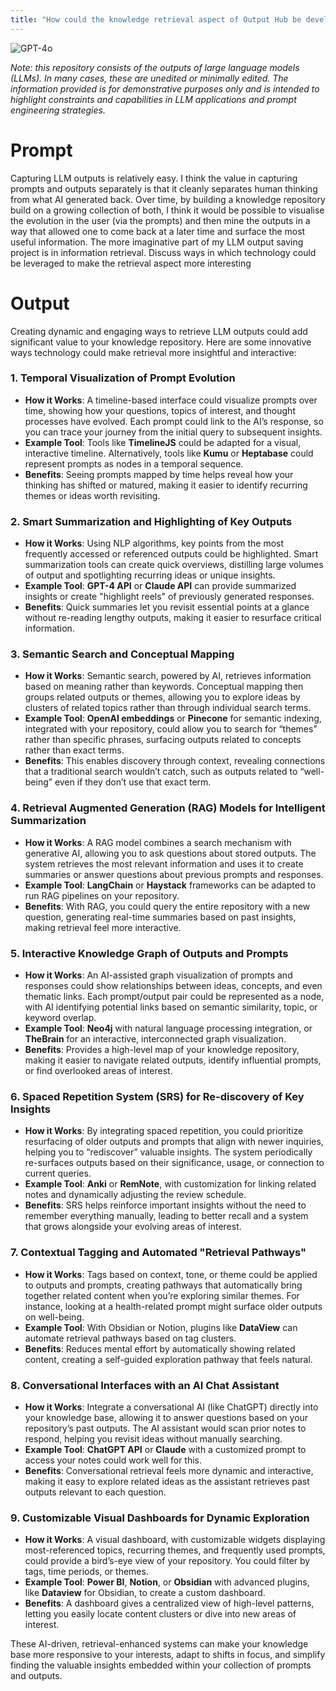 ```yaml
---
title: "How could the knowledge retrieval aspect of Output Hub be developed"
---
```

![GPT-4o](https://img.shields.io/badge/GPT--4o-3333FF?style=for-the-badge&logo=openai&logoColor=white)



*Note: this repository consists of the outputs of large language models (LLMs). In many cases, these are unedited or minimally edited. The information provided is for demonstrative purposes only and is intended to highlight constraints and capabilities in LLM applications and prompt engineering strategies.*


# Prompt

Capturing LLM outputs is relatively easy. I think the value in capturing prompts and outputs separately is that it cleanly separates human thinking from what AI generated back. Over time, by building a knowledge repository build on a growing collection of both, I think it would be possible to visualise the evolution in the user (via the prompts) and then mine the outputs in a way that allowed one to come back at a later time and surface the most useful information. The more imaginative part of my LLM output saving project is in information retrieval. Discuss ways in which technology could be leveraged to make the retrieval aspect more interesting

# Output

Creating dynamic and engaging ways to retrieve LLM outputs could add significant value to your knowledge repository. Here are some innovative ways technology could make retrieval more insightful and interactive:

### 1. **Temporal Visualization of Prompt Evolution**
   - **How it Works**: A timeline-based interface could visualize prompts over time, showing how your questions, topics of interest, and thought processes have evolved. Each prompt could link to the AI’s response, so you can trace your journey from the initial query to subsequent insights.
   - **Example Tool**: Tools like **TimelineJS** could be adapted for a visual, interactive timeline. Alternatively, tools like **Kumu** or **Heptabase** could represent prompts as nodes in a temporal sequence.
   - **Benefits**: Seeing prompts mapped by time helps reveal how your thinking has shifted or matured, making it easier to identify recurring themes or ideas worth revisiting.

### 2. **Smart Summarization and Highlighting of Key Outputs**
   - **How it Works**: Using NLP algorithms, key points from the most frequently accessed or referenced outputs could be highlighted. Smart summarization tools can create quick overviews, distilling large volumes of output and spotlighting recurring ideas or unique insights.
   - **Example Tool**: **GPT-4 API** or **Claude API** can provide summarized insights or create "highlight reels" of previously generated responses.
   - **Benefits**: Quick summaries let you revisit essential points at a glance without re-reading lengthy outputs, making it easier to resurface critical information.

### 3. **Semantic Search and Conceptual Mapping**
   - **How it Works**: Semantic search, powered by AI, retrieves information based on meaning rather than keywords. Conceptual mapping then groups related outputs or themes, allowing you to explore ideas by clusters of related topics rather than through individual search terms.
   - **Example Tool**: **OpenAI embeddings** or **Pinecone** for semantic indexing, integrated with your repository, could allow you to search for “themes” rather than specific phrases, surfacing outputs related to concepts rather than exact terms.
   - **Benefits**: This enables discovery through context, revealing connections that a traditional search wouldn’t catch, such as outputs related to “well-being” even if they don’t use that exact term.

### 4. **Retrieval Augmented Generation (RAG) Models for Intelligent Summarization**
   - **How it Works**: A RAG model combines a search mechanism with generative AI, allowing you to ask questions about stored outputs. The system retrieves the most relevant information and uses it to create summaries or answer questions about previous prompts and responses.
   - **Example Tool**: **LangChain** or **Haystack** frameworks can be adapted to run RAG pipelines on your repository.
   - **Benefits**: With RAG, you could query the entire repository with a new question, generating real-time summaries based on past insights, making retrieval feel more interactive.

### 5. **Interactive Knowledge Graph of Outputs and Prompts**
   - **How it Works**: An AI-assisted graph visualization of prompts and responses could show relationships between ideas, concepts, and even thematic links. Each prompt/output pair could be represented as a node, with AI identifying potential links based on semantic similarity, topic, or keyword overlap.
   - **Example Tool**: **Neo4j** with natural language processing integration, or **TheBrain** for an interactive, interconnected graph visualization.
   - **Benefits**: Provides a high-level map of your knowledge repository, making it easier to navigate related outputs, identify influential prompts, or find overlooked areas of interest.

### 6. **Spaced Repetition System (SRS) for Re-discovery of Key Insights**
   - **How it Works**: By integrating spaced repetition, you could prioritize resurfacing of older outputs and prompts that align with newer inquiries, helping you to “rediscover” valuable insights. The system periodically re-surfaces outputs based on their significance, usage, or connection to current queries.
   - **Example Tool**: **Anki** or **RemNote**, with customization for linking related notes and dynamically adjusting the review schedule.
   - **Benefits**: SRS helps reinforce important insights without the need to remember everything manually, leading to better recall and a system that grows alongside your evolving areas of interest.

### 7. **Contextual Tagging and Automated "Retrieval Pathways"**
   - **How it Works**: Tags based on context, tone, or theme could be applied to outputs and prompts, creating pathways that automatically bring together related content when you’re exploring similar themes. For instance, looking at a health-related prompt might surface older outputs on well-being.
   - **Example Tool**: With Obsidian or Notion, plugins like **DataView** can automate retrieval pathways based on tag clusters.
   - **Benefits**: Reduces mental effort by automatically showing related content, creating a self-guided exploration pathway that feels natural.

### 8. **Conversational Interfaces with an AI Chat Assistant**
   - **How it Works**: Integrate a conversational AI (like ChatGPT) directly into your knowledge base, allowing it to answer questions based on your repository’s past outputs. The AI assistant would scan prior notes to respond, helping you revisit ideas without manually searching.
   - **Example Tool**: **ChatGPT API** or **Claude** with a customized prompt to access your notes could work well for this.
   - **Benefits**: Conversational retrieval feels more dynamic and interactive, making it easy to explore related ideas as the assistant retrieves past outputs relevant to each question.

### 9. **Customizable Visual Dashboards for Dynamic Exploration**
   - **How it Works**: A visual dashboard, with customizable widgets displaying most-referenced topics, recurring themes, and frequently used prompts, could provide a bird’s-eye view of your repository. You could filter by tags, time periods, or themes.
   - **Example Tool**: **Power BI**, **Notion**, or **Obsidian** with advanced plugins, like **Dataview** for Obsidian, to create a custom dashboard.
   - **Benefits**: A dashboard gives a centralized view of high-level patterns, letting you easily locate content clusters or dive into new areas of interest.

These AI-driven, retrieval-enhanced systems can make your knowledge base more responsive to your interests, adapt to shifts in focus, and simplify finding the valuable insights embedded within your collection of prompts and outputs.